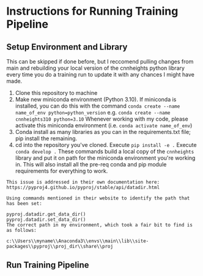 # Instructions for Running Training Pipeline

## Setup Environment and Library

This can be skipped if done before, but I reccomend pulling changes from main and rebuilding your local version of the cnnheights python library every time you do a training run to update it with any chances I might have made. 

1. Clone this repository to machine
2. Make new miniconda environment (Python 3.10). If miniconda is installed, you can do this with the command `conda create --name name_of_env python=python_version` e.g. `conda create --name cnnheights310 python=3.10` Whenever working with my code, please activate this miniconda environment (i.e. `conda activate name_of_env`)
3. Conda install as many libraries as you can in the requirements.txt file; pip install the remaining. 
3. cd into the repository you've cloned. Execute `pip install -e .` Execute `conda develop .` These commands build a local copy of the `cnnheights` library and put it on path for the miniconda environment you're working in. This will also install all the pre-req conda and pip module requirements for everything to work. 

```
This issue is addressed in their own documentation here: https://pyproj4.github.io/pyproj/stable/api/datadir.html

Using commands mentioned in their website to identify the path that has been set:

pyproj.datadir.get_data_dir()
pyproj.datadir.set_data_dir()
The correct path in my environment, which took a fair bit to find is as follows:

c:\\Users\\myname\\Anaconda3\\envs\\main\\lib\\site-packages\\pyproj\\proj_dir\\share\\proj
```

## Run Training Pipeline
